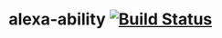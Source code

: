 # alexa-ability [![Build Status](https://travis-ci.org/nickclaw/alexa-ability.svg?branch=master)](https://travis-ci.org/nickclaw/alexa-ability)
